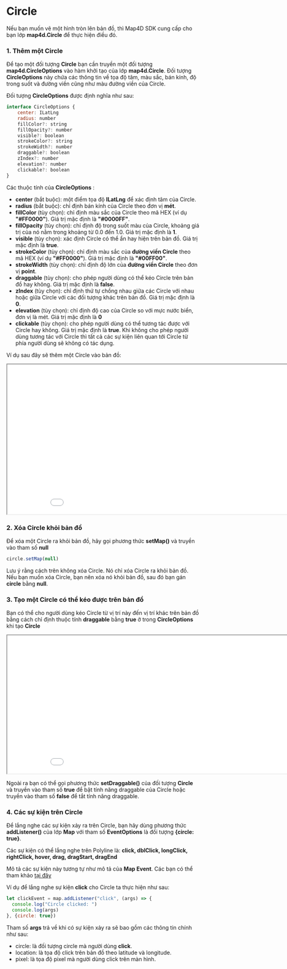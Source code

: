 # Circle

Nếu bạn muốn vẽ một hình tròn lên bản đồ, thì Map4D SDK cung cấp cho bạn lớp **map4d.Circle** để thực hiện điều đó.

### 1. Thêm một Circle

Để tạo một đối tượng **Circle** bạn cần truyền một đối tượng **map4d.CircleOptions** vào hàm khởi tạo của lớp **map4d.Circle**.
Đối tượng **CircleOptions** này chứa các thông tin về tọa độ tâm, màu sắc, bán kính, độ trong suốt và đường viền cũng như
màu đường viền của Circle.

Đối tượng **CircleOptions** được định nghĩa như sau:

```javascript
interface CircleOptions {
    center: ILatLng
    radius: number
    fillColor?: string
    fillOpacity?: number
    visible?: boolean
    strokeColor?: string
    strokeWidth?: number
    draggable?: boolean
    zIndex?: number
    elevation?: number
    clickable?: boolean
}
```

Các thuộc tính của **CircleOptions** :

- **center** (bắt buộc): một điểm tọa độ **ILatLng** để xác định tâm của Circle.
- **radius** (bắt buộc): chỉ định bán kính của Circle theo đơn vị **mét**.
- **fillColor** (tùy chọn): chỉ định màu sắc của Circle theo mã HEX (ví dụ **"#FF0000"**). Giá trị mặc định là **"#0000FF"**.
- **fillOpacity** (tùy chọn): chỉ định độ trong suốt màu của Circle, khoảng giá trị của nó nằm trong khoảng từ 0.0 đến 1.0.
Giá trị mặc định là **1**.
- **visible** (tùy chọn): xác định Circle có thể ẩn hay hiện trên bản đồ. Giá trị mặc định là **true**.
- **strokeColor** (tùy chọn): chỉ định màu sắc của **đường viền Circle** theo mã HEX (ví dụ **"#FF0000"**). Giá trị mặc
định là **"#00FF00"**.
- **strokeWidth** (tùy chọn): chỉ định độ lớn của **đường viền Circle** theo đơn vị **point**.
- **draggable** (tùy chọn): cho phép người dùng có thể kéo Circle trên bản đồ hay không. Giá trị mặc định là **false**.
- **zIndex** (tùy chọn): chỉ định thứ tự chồng nhau giữa các Circle với nhau hoặc giữa Circle với các đối tượng khác trên
bản đồ. Giá trị mặc định là **0**.
- **elevation** (tùy chọn): chỉ định độ cao của Circle so với mực nước biển, đơn vị là mét. Giá trị mặc định là **0**
- **clickable** (tùy chọn): cho phép người dùng có thể tương tác được với Circle hay không. Giá trị mặc định
là **true**. Khi không cho phép người dùng tương tác với Circle thì tất cả các sự kiện liên quan tới Circle từ phía người dùng
sẽ không có tác dụng.

Ví dụ sau đây sẽ thêm một Circle vào bản đồ:

<iframe src="//jsfiddle.net/duydung2007/q7nxey1t/embedded/" style="min-width: 914px;" height="390px"></iframe>

### 2. Xóa Circle khỏi bản đồ

Để xóa một Circle ra khỏi bản đồ, hãy gọi phương thức **setMap()** và truyền vào tham số **null**

```javascript
circle.setMap(null)
```

Lưu ý rằng cách trên không xóa Circle. Nó chỉ xóa Circle ra khỏi bản đồ. Nếu bạn muốn xóa Circle, bạn nên xóa nó khỏi bản đồ,
sau đó bạn gán **circle** bằng **null**.

### 3. Tạo một Circle có thể kéo được trên bản đồ

Bạn có thể cho người dùng kéo Circle từ vị trí này đến vị trí khác trên bản đồ bằng cách chỉ định thuộc tính **draggable**
bằng **true** ở trong **CircleOptions** khi tạo **Circle**

<iframe src="//jsfiddle.net/duydung2007/hw23sub5/embedded/" style="min-width: 914px;" height="360px"></iframe>

Ngoài ra bạn có thể gọi phương thức **setDraggable()** của đối tượng **Circle** và truyền vào tham số **true** để bật
tính năng draggable của Circle hoặc truyền vào tham số **false** để tắt tính năng draggable.

### 4. Các sự kiện trên Circle

Để lắng nghe các sự kiện xảy ra trên Circle, bạn hãy dùng phương thức **addListener()** của lớp **Map** với tham số **EventOptions**
là đối tượng **{circle: true}**.

Các sự kiện có thể lắng nghe trên Polyline là: **click, dblClick, longClick, rightClick, hover, drag, dragStart, dragEnd**

Mô tả các sự kiện này tương tự như mô tả của **Map Event**. Các bạn có thể tham khảo [tại đây](guides/map-events.md)

Ví dụ để lắng nghe sự kiện **click** cho Circle ta thực hiện như sau:

```javascript
let clickEvent = map.addListener("click", (args) => {
  console.log("Circle clicked: ")
  console.log(args)
}, {circle: true})
```

Tham số **args** trả về khi có sự kiện xảy ra sẽ bao gồm các thông tin chính như sau:
- circle: là đối tượng circle mà người dùng **click**.
- location: là tọa độ click trên bản đồ theo latitude và longitude.
- pixel: là tọa độ pixel mà người dùng click trên màn hình.



